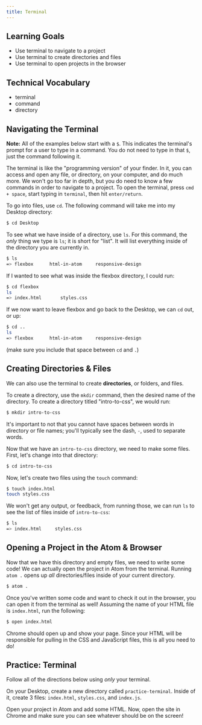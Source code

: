 ```yaml
---
title: Terminal
---
```


## Learning Goals

* Use terminal to navigate to a project
* Use terminal to create directories and files
* Use terminal to open projects in the browser

## Technical Vocabulary

- terminal
- command
- directory

## Navigating the Terminal

**Note:** All of the examples below start with a `$`. This indicates the terminal's prompt for a user to type in a command. You do not need to type in that `$`, just the command following it.

The terminal is like the "programming version" of your finder. In it, you can access and open any file, or directory, on your computer, and do much more. We won't go too far in depth, but you do need to know a few commands in order to navigate to a project. To open the terminal, press `cmd + space`, start typing in `terminal`, then hit `enter/return`.

To go into files, use `cd`. The following command will take me into my Desktop directory:

```bash
$ cd Desktop
```

To see what we have inside of a directory, use `ls`. For this command, the _only_ thing we type is `ls`; it is short for "list". It will list everything inside of the directory you are currently in.

```bash
$ ls
=> flexbox      html-in-atom     responsive-design        
```

If I wanted to see what was inside the flexbox directory, I could run:

```bash
$ cd flexbox
ls
=> index.html       styles.css
```

If we now want to leave flexbox and go back to the Desktop, we can `cd` out, or up:

```bash
$ cd ..
ls
=> flexbox      html-in-atom     responsive-design   
```

(make sure you include that space between `cd` and `.`)

## Creating Directories & Files

We can also use the terminal to create **directories**, or folders, and files.

To create a directory, use the `mkdir` command, then the desired name of the directory. To create a directory titled "intro-to-css", we would run:

```bash
$ mkdir intro-to-css
```

It's important to not that you cannot have spaces between words in directory or file names; you'll typically see the dash, `-`, used to separate words.

Now that we have an `intro-to-css` directory, we need to make some files. First, let's change into that directory:

```bash
$ cd intro-to-css
```

Now, let's create two files using the `touch` command:

```bash
$ touch index.html
touch styles.css
```

We won't get any output, or feedback, from running those, we can run `ls` to see the list of files inside of `intro-to-css`:

```bash
$ ls
=> index.html     styles.css
```

## Opening a Project in the Atom & Browser

Now that we have this directory and empty files, we need to write some code! We can actually open the project in Atom from the terminal. Running `atom .` opens up _all_ directories/files inside of your current directory.

```bash
$ atom .
```

Once you've written some code and want to check it out in the browser, you can open it from the terminal as well! Assuming the name of your HTML file is `index.html`, run the following:

```bash
$ open index.html
```

Chrome should open up and show your page. Since your HTML will be responsible for pulling in the CSS and JavaScript files, this is all you need to do!

<div class="practice">
  <h2>Practice: Terminal</h2>
  <p>Follow all of the directions below using <em>only</em> your terminal.</p>
  <p>On your Desktop, create a new directory called <code class="try-it-code">practice-terminal</code>. Inside of it, create 3 files: <code class="try-it-code">index.html</code>, <code class="try-it-code">styles.css</code>, and <code class="try-it-code">index.js</code>.</p>
  <p>Open your project in Atom and add some HTML. Now, open the site in Chrome and make sure you can see whatever should be on the screen!</p>
</div>
